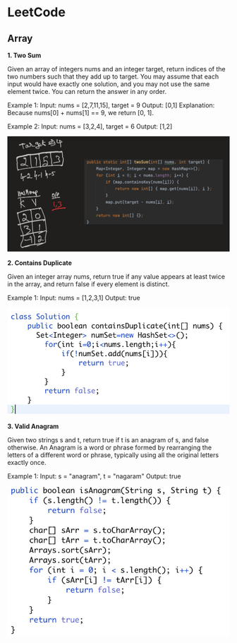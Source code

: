 # LeetCode

## Array
**1. Two Sum** 

Given an array of integers nums and an integer target, return indices of the two numbers such that they add up to target.
You may assume that each input would have exactly one solution, and you may not use the same element twice.
You can return the answer in any order.

Example 1:
Input: nums = [2,7,11,15], target = 9
Output: [0,1]
Explanation: Because nums[0] + nums[1] == 9, we return [0, 1].

Example 2:
Input: nums = [3,2,4], target = 6
Output: [1,2]

 ![img.png](imgs/array_twosum.jpg)

**2. Contains Duplicate**

Given an integer array nums, return true if any value appears at least twice in the array, and return false if every 
element is distinct.

Example 1:
Input: nums = [1,2,3,1]
Output: true

![img.png](imgs/array_contain_duplicate.jpg)

**3. Valid Anagram**

Given two strings s and t, return true if t is an anagram of s, and false otherwise.
An Anagram is a word or phrase formed by rearranging the letters of a different word or phrase, typically using all the original letters exactly once.

Example 1:
Input: s = "anagram", t = "nagaram"
Output: true

![img.png](imgs/array_anagram.jpg)